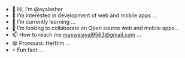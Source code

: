 - 👋 Hi, I’m @ayalasher
- 👀 I’m interested in development of web and mobile apps ...
- 🌱 I’m currently learning ...
- 💞️ I’m looking to collaborate on Open source web and mobile apps...
- 📫 How to reach me maxwelayal9563@gmail.com ...
- 😄 Pronouns: He/Him ...
- ⚡ Fun fact:  ...

<!---
ayalasher/ayalasher is a ✨ special ✨ repository because its `README.md` (this file) appears on your GitHub profile.
You can click the Preview link to take a look at your changes.
--->
